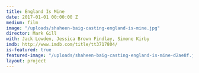 ```yaml
---
title: England Is Mine
date: 2017-01-01 00:00:00 Z
medium: film
image: "/uploads/shaheen-baig-casting-england-is-mine.jpg"
director: Mark Gill
with: Jack Lowden, Jessica Brown Findlay, Simone Kirby
imdb: http://www.imdb.com/title/tt3717804/
is-featured: true
featured-image: "/uploads/shaheen-baig-casting-england-is-mine-d2ae8f.jpg"
layout: project
---
```


